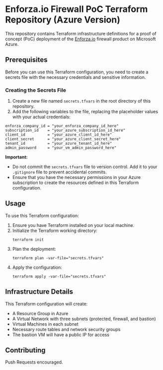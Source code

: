 # Enforza.io Firewall PoC Terraform Repository (Azure Version)

This repository contains Terraform infrastructure definitions for a proof of concept (PoC) deployment of the [Enforza.io](https://www.Enforza.io "Enforza.io") firewall product on Microsoft Azure.

## Prerequisites

Before you can use this Terraform configuration, you need to create a secrets file with the necessary credentials and sensitive information.

### Creating the Secrets File

1. Create a new file named `secrets.tfvars` in the root directory of this repository.
2. Add the following variables to the file, replacing the placeholder values with your actual credentials:

```hcl
enforza_company_id = "your_enforza_company_id_here"
subscription_id    = "your_azure_subscription_id_here"
client_id          = "your_azure_client_id_here"
client_secret      = "your_azure_client_secret_here"
tenant_id          = "your_azure_tenant_id_here"
admin_password     = "your_vm_admin_password_here"
```

**Important:**
- Do not commit the `secrets.tfvars` file to version control. Add it to your `.gitignore` file to prevent accidental commits.
- Ensure that you have the necessary permissions in your Azure subscription to create the resources defined in this Terraform configuration.

## Usage

To use this Terraform configuration:

1. Ensure you have Terraform installed on your local machine.
2. Initialize the Terraform working directory:
   ```
   terraform init
   ```
3. Plan the deployment:
   ```
   terraform plan -var-file="secrets.tfvars"
   ```
4. Apply the configuration:
   ```
   terraform apply -var-file="secrets.tfvars"
   ```

## Infrastructure Details

This Terraform configuration will create:
- A Resource Group in Azure
- A Virtual Network with three subnets (protected, firewall, and bastion)
- Virtual Machines in each subnet
- Necessary route tables and network security groups
- The bastion VM will have a public IP for access

## Contributing

Push Requests encouraged.
